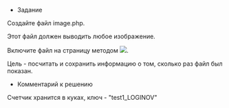 - Задание

Создайте файл image.php.

Этот файл должен выводить любое изображение.

Включите файл на страницу методом <img src="image.php"/>.

Цель - посчитать и сохранить информацию о том, сколько раз файл был показан.  


- Комментарий к решению

Счетчик хранится в куках, ключ - "test1_LOGINOV"
